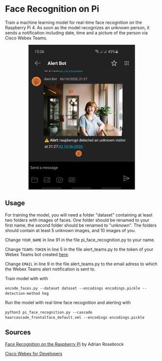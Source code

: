 # Face Recognition on Pi
Train a machine learning model for real-time face recognition on the Raspberry Pi 4. As soon as the model recognizes an unknown person, it sends a notification including date, time and a picture of the person via Cisco Webex Teams.


<p align="center">
  <img src="alert_bot_webex.png" width="350" title="Webex Teams Alert Notification">
</p>

## Usage

For training the model, you will need a folder "dataset" containing at least two folders with images of faces. 
One folder should be renamed to your first name, the second folder should be renamed to "unknown".
The folders should contain at least 5 unknown images, and 10 images of you.

Change ```YOUR_NAME``` in line 91 in the file pi_face_recognition.py to your name.

Change ```TEAMS-TOKEN``` in line 5 in the file alert_teams.py to the token of your Webex Teams bot created [here](https://developer.webex.com/my-apps/new/bot). 

Change ```EMAIL``` in line 9 in the file alert_teams.py to the email adress to which the Webex Teams alert notification is sent to.

Train model with with 

```encode_faces.py --dataset dataset --encodings encodings.pickle --detection-method hog```

Run the model with real time face recognition and alerting with

```python3 pi_face_recognition.py --cascade haarcascade_frontalface_default.xml --encodings encodings.pickle```

## Sources

[Face Recognition on the Raspberry Pi](https://www.pyimagesearch.com/2018/06/25/raspberry-pi-face-recognition/) by Adrian Rosebrock 

[Cisco Webex for Developers](https://developer.webex.com/docs/bots)
